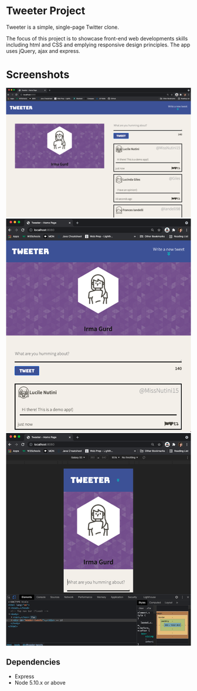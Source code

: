 # Tweeter Project

Tweeter is a simple, single-page Twitter clone.

The focus of this project is to showcase front-end web developments skills including html and CSS and emplying responsive design principles. The app uses jQuery, ajax and express.

# Screenshots

!["Desktop view"](https://github.com/elbowgrrl/tweeter/blob/master/public/docs/Tweeter.app_desktop.png)
!["Tablet view"](https://github.com/elbowgrrl/tweeter/blob/master/public/docs/Tweeter.app_tablet.png)
!["Mobile view"](https://github.com/elbowgrrl/tweeter/blob/master/public/docs/Tweeter.app_mobile.png)

## Dependencies

- Express
- Node 5.10.x or above
